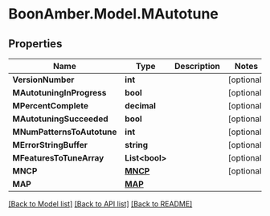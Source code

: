 # BoonAmber.Model.MAutotune

## Properties

Name | Type | Description | Notes
------------ | ------------- | ------------- | -------------
**VersionNumber** | **int** |  | [optional] 
**MAutotuningInProgress** | **bool** |  | [optional] 
**MPercentComplete** | **decimal** |  | [optional] 
**MAutotuningSucceeded** | **bool** |  | [optional] 
**MNumPatternsToAutotune** | **int** |  | [optional] 
**MErrorStringBuffer** | **string** |  | [optional] 
**MFeaturesToTuneArray** | **List&lt;bool&gt;** |  | [optional] 
**MNCP** | [**MNCP**](MNCP.md) |  | [optional] 
**MAP** | [**MAP**](MAP.md) |  | 

[[Back to Model list]](../README.md#documentation-for-models) [[Back to API list]](../README.md#documentation-for-api-endpoints) [[Back to README]](../README.md)

